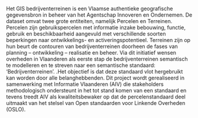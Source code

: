Het GIS bedrijventerreinen is een Vlaamse authentieke geografische gegevensbron in beheer van het 
Agentschap Innoveren en Ondernemen. De dataset omvat twee grote entiteiten, namelijk Percelen en Terreinen. 
Percelen zijn gebruikspercelen met informatie inzake bebouwing, functie, gebruik en beschikbaarheid aangevuld met 
verschillende soorten beperkingen naar ontwikkelings- en activeringspotentieel. Terreinen zijn op hun beurt de contouren van 
bedrijventerreinen doorheen de fases van planning – ontwikkeling – realisatie en beheer.
Via dit initiatief wensen overheden in Vlaanderen als eerste stap de bedrijventerreinen semantisch te modelleren en te 
streven naar een semantische standaard: ‘Bedrijventerreinen’. .Het objectief is dat deze standaard vlot hergebruikt kan 
worden door alle belanghebbenden. Dit project wordt gerealiseerd in samenwerking met Informatie Vlaanderen (AIV) die 
stakeholders methodologisch ondersteunt in het tot stand komen van een standaard en tevens treedt AIV als kwaliteitsbewaker
op dat de percelenstandaard deel uitmaakt van het stelsel van Open standaarden voor Linkende Overheden (OSLO).
